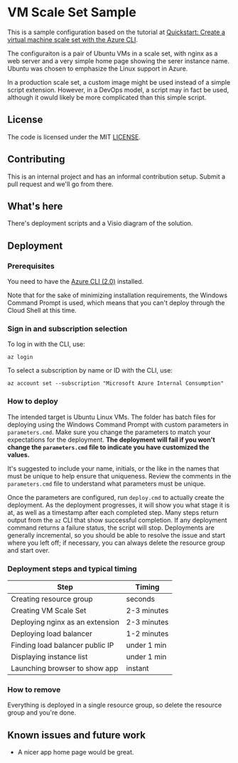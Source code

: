 # VM Scale Set Sample

This is a sample configuration based on the tutorial at [Quickstart: Create a virtual machine scale set with the Azure CLI](https://docs.microsoft.com/en-us/azure/virtual-machine-scale-sets/quick-create-cli).

The configuraiton is a pair of Ubuntu VMs in a scale set, with nginx as a web server and a very simple home page showing the serer instance name.  Ubuntu was chosen to emphasize the Linux support in Azure.

In a production scale set, a custom image might be used instead of a simple script extension.  However, in a DevOps model, a script may in fact be used, although it owuld likely be more complicated than this simple script.

## License

The code is licensed under the MIT [LICENSE](LICENSE.md).

## Contributing

This is an internal project and has an informal contribution setup.  Submit a pull request and we'll go from there.

## What's here

There's deployment scripts and a Visio diagram of the solution.

## Deployment

### Prerequisites

You need to have the [Azure CLI (2.0)](https://docs.microsoft.com/en-us/cli/azure/install-azure-cli?view=azure-cli-latest) installed.  

Note that for the sake of minimizing installation requirements, the Windows Command Prompt is used, which means that you can't deploy through the Cloud Shell at this time.

### Sign in and subscription selection

To log in with the CLI, use:

```batch
az login
```

To select a subscription by name or ID with the CLI, use:

```batch
az account set --subscription "Microsoft Azure Internal Consumption"
```

### How to deploy

The intended target is Ubuntu Linux VMs.  The folder has batch files for deploying using the Windows Command Prompt with custom parameters in `parameters.cmd`.  Make sure you change the parameters to match your expectations for the deployment.  **The deployment will fail if you won't change the `parameters.cmd` file to indicate you have customized the values.**

It's suggested to include your name, initials, or the like in the names that must be unique to help ensure that uniqueness.  Review the comments in the `parameters.cmd` file to understand what parameters must be unique.

Once the parameters are configured, run `deploy.cmd` to actually create the deployment.  As the deployment progresses, it will show you what stage it is at, as well as a timestamp after each completed step.  Many steps return output from the `az` CLI that show successful completion.  If any deployment command returns a failure status, the script will stop.  Deployments are generally incremental, so you should be able to resolve the issue and start where you left off; if necessary, you can always delete the resource group and start over.  

### Deployment steps and typical timing

| Step | Timing |
| ---- | ---- |
| Creating resource group | seconds |
| Creating VM Scale Set | 2-3 minutes |
| Deploying nginx as an extension | 2-3 minutes |
| Deploying load balancer | 1-2 minutes |
| Finding load balancer public IP | under 1 min |
| Displaying instance list | under 1 min |
| Launching browser to show app | instant |

### How to remove

Everything is deployed in a single resource group, so delete the resource group and you're done.

## Known issues and future work

* A nicer app home page would be great.
